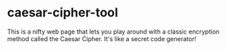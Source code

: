 # caesar-cipher-tool
This is a nifty web page that lets you play around with a classic encryption method called the Caesar Cipher. It's like a secret code generator!
